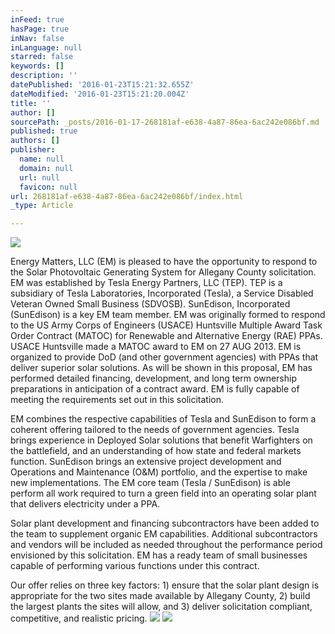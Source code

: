 ```yaml
---
inFeed: true
hasPage: true
inNav: false
inLanguage: null
starred: false
keywords: []
description: ''
datePublished: '2016-01-23T15:21:32.655Z'
dateModified: '2016-01-23T15:21:20.004Z'
title: ''
author: []
sourcePath: _posts/2016-01-17-268181af-e638-4a87-86ea-6ac242e086bf.md
published: true
authors: []
publisher:
  name: null
  domain: null
  url: null
  favicon: null
url: 268181af-e638-4a87-86ea-6ac242e086bf/index.html
_type: Article

---
```

![](https://the-grid-user-content.s3-us-west-2.amazonaws.com/2d6e4146-3a9c-4169-a150-5dd557bcab73.png)

Energy Matters, LLC (EM) is pleased to have the opportunity to respond to the Solar Photovoltaic Generating System for Allegany County solicitation. EM was established by Tesla Energy Partners, LLC (TEP). TEP is a subsidiary of Tesla Laboratories, Incorporated (Tesla), a Service Disabled Veteran Owned Small Business (SDVOSB). SunEdison, Incorporated (SunEdison) is a key EM team member. EM was originally formed to respond to the US Army Corps of Engineers (USACE) Huntsville Multiple Award Task Order Contract (MATOC) for Renewable and Alternative Energy (RAE) PPAs. USACE Huntsville made a MATOC award to EM on 27 AUG 2013\. EM is organized to provide DoD (and other government agencies) with PPAs that deliver superior solar solutions. As will be shown in this proposal, EM has performed detailed financing, development, and long term ownership preparations in anticipation of a contract award. EM is fully capable of meeting the requirements set out in this solicitation.

EM combines the respective capabilities of Tesla and SunEdison to form a coherent offering tailored to the needs of government agencies. Tesla brings experience in Deployed Solar solutions that benefit Warfighters on the battlefield, and an understanding of how state and federal markets function. SunEdison brings an extensive project development and Operations and Maintenance (O&M) portfolio, and the expertise to make new implementations. The EM core team (Tesla / SunEdison) is able perform all work required to turn a green field into an operating solar plant that delivers electricity under a PPA.

Solar plant development and financing subcontractors have been added to the team to supplement organic EM capabilities. Additional subcontractors and vendors will be included as needed throughout the performance period envisioned by this solicitation. EM has a ready team of small businesses capable of performing various functions under this contract.

Our offer relies on three key factors: 1) ensure that the solar plant design is appropriate for the two sites made available by Allegany County, 2) build the largest plants the sites will allow, and 3) deliver solicitation compliant, competitive, and realistic pricing.
![](https://the-grid-user-content.s3-us-west-2.amazonaws.com/f54d98d9-caea-4bbb-a999-4d71e5cd219b.png)
![](https://the-grid-user-content.s3-us-west-2.amazonaws.com/46065829-426d-4004-b011-201807038d5d.png)